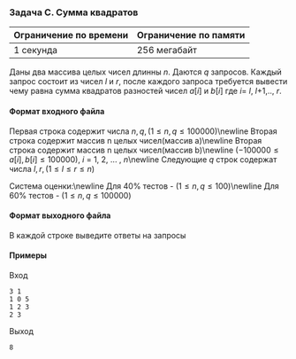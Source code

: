 

### Задача C. Сумма квадратов

| Ограничение по времени      | Ограничение по памяти         |
|:----------------------------|:------------------------------|
|1 секунда|256 мегабайт|

Даны два массива целых чисел длинны  $n$.
Даются  $q$ запросов.
Каждый запрос  состоит из чисел  $l$ и  $r$, после каждого запроса
требуется вывести чему равна сумма квадратов разностей чисел  $a[i]$ и  $b[i]$ где  $i$= $l$, $l$+1,.., $r$.

#### Формат входного файла

Первая строка содержит числа  $n, q, (1 \leq  n, q \leq 100000)$\newline
Вторая строка содержит массив n целых чисел(массив a)\newline
Вторая строка содержит массив n целых чисел(массив b)\newline
$(-100000 \leq  a[i],  b[i] \leq 100000)$,  $i$ = 1, 2, ... ,  $n$\newline
Следующие   $q$ строк содержат числа  $l, r, (1 \leq  l \leq  r \leq  n)$

Система оценки:\newline
Для 40\% тестов - $(1 \leq  n, q \leq 100)$\newline
Для 60\% тестов - $(1 \leq  n, q \leq 100000)$


#### Формат выходного файла

В каждой строке выведите ответы на запросы

#### Примеры

Вход
```
3 1
1 0 5
1 2 3
2 3
```

Выход
```
8
```
